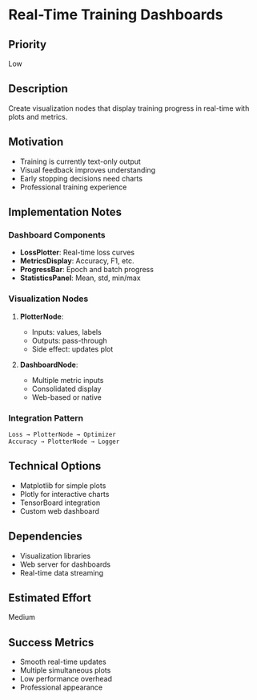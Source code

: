 # Real-Time Training Dashboards

## Priority
Low

## Description
Create visualization nodes that display training progress in real-time with plots and metrics.

## Motivation
- Training is currently text-only output
- Visual feedback improves understanding
- Early stopping decisions need charts
- Professional training experience

## Implementation Notes
### Dashboard Components
- **LossPlotter**: Real-time loss curves
- **MetricsDisplay**: Accuracy, F1, etc.
- **ProgressBar**: Epoch and batch progress
- **StatisticsPanel**: Mean, std, min/max

### Visualization Nodes
1. **PlotterNode**: 
   - Inputs: values, labels
   - Outputs: pass-through
   - Side effect: updates plot
   
2. **DashboardNode**:
   - Multiple metric inputs
   - Consolidated display
   - Web-based or native

### Integration Pattern
```
Loss → PlotterNode → Optimizer
Accuracy → PlotterNode → Logger
```

## Technical Options
- Matplotlib for simple plots
- Plotly for interactive charts
- TensorBoard integration
- Custom web dashboard

## Dependencies
- Visualization libraries
- Web server for dashboards
- Real-time data streaming

## Estimated Effort
Medium

## Success Metrics
- Smooth real-time updates
- Multiple simultaneous plots
- Low performance overhead
- Professional appearance